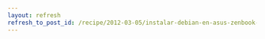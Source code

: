 ```yaml
---
layout: refresh
refresh_to_post_id: /recipe/2012-03-05/instalar-debian-en-asus-zenbook-ux31e
---
```

